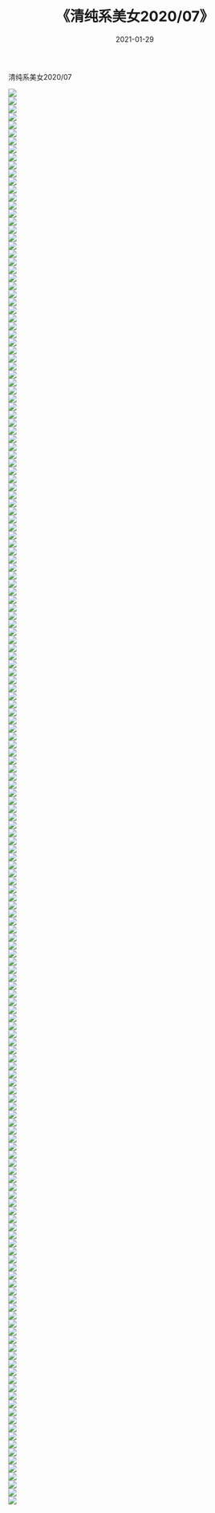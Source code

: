 ﻿---
layout: post
title:  《清纯系美女2020/07》
date:   2021-01-29
img: http://img.660000.xyz/Sharelink/清纯系美女/2020/07/000.jpg
categories: [美女, 清纯, 唯美]
---

清纯系美女2020/07

 ![](http://img.660000.xyz/Sharelink/清纯系美女/2020/07/001.jpeg) <br>![](http://img.660000.xyz/Sharelink/清纯系美女/2020/07/002.jpeg) <br>![](http://img.660000.xyz/Sharelink/清纯系美女/2020/07/003.jpeg) <br>![](http://img.660000.xyz/Sharelink/清纯系美女/2020/07/004.jpeg) <br>![](http://img.660000.xyz/Sharelink/清纯系美女/2020/07/005.jpeg) <br>![](http://img.660000.xyz/Sharelink/清纯系美女/2020/07/006.jpeg) <br>![](http://img.660000.xyz/Sharelink/清纯系美女/2020/07/007.jpeg) <br>![](http://img.660000.xyz/Sharelink/清纯系美女/2020/07/008.jpeg) <br>![](http://img.660000.xyz/Sharelink/清纯系美女/2020/07/009.jpeg) <br>![](http://img.660000.xyz/Sharelink/清纯系美女/2020/07/010.jpeg) <br>![](http://img.660000.xyz/Sharelink/清纯系美女/2020/07/011.jpeg) <br>![](http://img.660000.xyz/Sharelink/清纯系美女/2020/07/012.jpeg) <br>![](http://img.660000.xyz/Sharelink/清纯系美女/2020/07/013.jpeg) <br>![](http://img.660000.xyz/Sharelink/清纯系美女/2020/07/014.jpeg) <br>![](http://img.660000.xyz/Sharelink/清纯系美女/2020/07/015.jpeg) <br>![](http://img.660000.xyz/Sharelink/清纯系美女/2020/07/016.jpeg) <br>![](http://img.660000.xyz/Sharelink/清纯系美女/2020/07/017.jpeg) <br>![](http://img.660000.xyz/Sharelink/清纯系美女/2020/07/018.jpeg) <br>![](http://img.660000.xyz/Sharelink/清纯系美女/2020/07/019.jpeg) <br>![](http://img.660000.xyz/Sharelink/清纯系美女/2020/07/020.jpeg) <br>![](http://img.660000.xyz/Sharelink/清纯系美女/2020/07/021.jpeg) <br>![](http://img.660000.xyz/Sharelink/清纯系美女/2020/07/022.jpeg) <br>![](http://img.660000.xyz/Sharelink/清纯系美女/2020/07/023.jpeg) <br>![](http://img.660000.xyz/Sharelink/清纯系美女/2020/07/024.jpeg) <br>![](http://img.660000.xyz/Sharelink/清纯系美女/2020/07/025.jpeg) <br>![](http://img.660000.xyz/Sharelink/清纯系美女/2020/07/026.jpeg) <br>![](http://img.660000.xyz/Sharelink/清纯系美女/2020/07/027.jpeg) <br>![](http://img.660000.xyz/Sharelink/清纯系美女/2020/07/028.jpeg) <br>![](http://img.660000.xyz/Sharelink/清纯系美女/2020/07/029.jpeg) <br>![](http://img.660000.xyz/Sharelink/清纯系美女/2020/07/030.jpeg) <br>![](http://img.660000.xyz/Sharelink/清纯系美女/2020/07/031.jpeg) <br>![](http://img.660000.xyz/Sharelink/清纯系美女/2020/07/032.jpeg) <br>![](http://img.660000.xyz/Sharelink/清纯系美女/2020/07/033.jpeg) <br>![](http://img.660000.xyz/Sharelink/清纯系美女/2020/07/034.jpeg) <br>![](http://img.660000.xyz/Sharelink/清纯系美女/2020/07/035.jpeg) <br>![](http://img.660000.xyz/Sharelink/清纯系美女/2020/07/036.jpeg) <br>![](http://img.660000.xyz/Sharelink/清纯系美女/2020/07/037.jpeg) <br>![](http://img.660000.xyz/Sharelink/清纯系美女/2020/07/038.jpeg) <br>![](http://img.660000.xyz/Sharelink/清纯系美女/2020/07/039.jpeg) <br>![](http://img.660000.xyz/Sharelink/清纯系美女/2020/07/040.jpeg) <br>![](http://img.660000.xyz/Sharelink/清纯系美女/2020/07/041.jpeg) <br>![](http://img.660000.xyz/Sharelink/清纯系美女/2020/07/042.jpeg) <br>![](http://img.660000.xyz/Sharelink/清纯系美女/2020/07/043.jpeg) <br>![](http://img.660000.xyz/Sharelink/清纯系美女/2020/07/044.jpeg) <br>![](http://img.660000.xyz/Sharelink/清纯系美女/2020/07/045.jpeg) <br>![](http://img.660000.xyz/Sharelink/清纯系美女/2020/07/046.jpeg) <br>![](http://img.660000.xyz/Sharelink/清纯系美女/2020/07/047.jpeg) <br>![](http://img.660000.xyz/Sharelink/清纯系美女/2020/07/048.jpeg) <br>![](http://img.660000.xyz/Sharelink/清纯系美女/2020/07/049.jpeg) <br>![](http://img.660000.xyz/Sharelink/清纯系美女/2020/07/050.jpeg) <br>![](http://img.660000.xyz/Sharelink/清纯系美女/2020/07/051.jpeg) <br>![](http://img.660000.xyz/Sharelink/清纯系美女/2020/07/052.jpeg) <br>![](http://img.660000.xyz/Sharelink/清纯系美女/2020/07/053.jpeg) <br>![](http://img.660000.xyz/Sharelink/清纯系美女/2020/07/054.jpeg) <br>![](http://img.660000.xyz/Sharelink/清纯系美女/2020/07/055.jpeg) <br>![](http://img.660000.xyz/Sharelink/清纯系美女/2020/07/056.jpeg) <br>![](http://img.660000.xyz/Sharelink/清纯系美女/2020/07/057.jpeg) <br>![](http://img.660000.xyz/Sharelink/清纯系美女/2020/07/058.jpeg) <br>![](http://img.660000.xyz/Sharelink/清纯系美女/2020/07/059.jpeg) <br>![](http://img.660000.xyz/Sharelink/清纯系美女/2020/07/060.jpeg) <br>![](http://img.660000.xyz/Sharelink/清纯系美女/2020/07/061.jpeg) <br>![](http://img.660000.xyz/Sharelink/清纯系美女/2020/07/062.jpeg) <br>![](http://img.660000.xyz/Sharelink/清纯系美女/2020/07/063.jpeg) <br>![](http://img.660000.xyz/Sharelink/清纯系美女/2020/07/064.jpeg) <br>![](http://img.660000.xyz/Sharelink/清纯系美女/2020/07/065.jpeg) <br>![](http://img.660000.xyz/Sharelink/清纯系美女/2020/07/066.jpeg) <br>![](http://img.660000.xyz/Sharelink/清纯系美女/2020/07/067.jpeg) <br>![](http://img.660000.xyz/Sharelink/清纯系美女/2020/07/068.jpeg) <br>![](http://img.660000.xyz/Sharelink/清纯系美女/2020/07/069.jpeg) <br>![](http://img.660000.xyz/Sharelink/清纯系美女/2020/07/070.jpeg) <br>![](http://img.660000.xyz/Sharelink/清纯系美女/2020/07/071.jpeg) <br>![](http://img.660000.xyz/Sharelink/清纯系美女/2020/07/072.jpeg) <br>![](http://img.660000.xyz/Sharelink/清纯系美女/2020/07/073.jpeg) <br>![](http://img.660000.xyz/Sharelink/清纯系美女/2020/07/074.jpeg) <br>![](http://img.660000.xyz/Sharelink/清纯系美女/2020/07/075.jpeg) <br>![](http://img.660000.xyz/Sharelink/清纯系美女/2020/07/076.jpeg) <br>![](http://img.660000.xyz/Sharelink/清纯系美女/2020/07/077.jpeg) <br>![](http://img.660000.xyz/Sharelink/清纯系美女/2020/07/078.jpeg) <br>![](http://img.660000.xyz/Sharelink/清纯系美女/2020/07/079.jpeg) <br>![](http://img.660000.xyz/Sharelink/清纯系美女/2020/07/080.jpeg) <br>![](http://img.660000.xyz/Sharelink/清纯系美女/2020/07/081.jpeg) <br>![](http://img.660000.xyz/Sharelink/清纯系美女/2020/07/082.jpeg) <br>![](http://img.660000.xyz/Sharelink/清纯系美女/2020/07/083.jpeg) <br>![](http://img.660000.xyz/Sharelink/清纯系美女/2020/07/084.jpeg) <br>![](http://img.660000.xyz/Sharelink/清纯系美女/2020/07/085.jpeg) <br>![](http://img.660000.xyz/Sharelink/清纯系美女/2020/07/086.jpeg) <br>![](http://img.660000.xyz/Sharelink/清纯系美女/2020/07/087.jpeg) <br>![](http://img.660000.xyz/Sharelink/清纯系美女/2020/07/088.jpeg) <br>![](http://img.660000.xyz/Sharelink/清纯系美女/2020/07/089.jpeg) <br>![](http://img.660000.xyz/Sharelink/清纯系美女/2020/07/090.jpeg) <br>![](http://img.660000.xyz/Sharelink/清纯系美女/2020/07/091.jpeg) <br>![](http://img.660000.xyz/Sharelink/清纯系美女/2020/07/092.jpeg) <br>![](http://img.660000.xyz/Sharelink/清纯系美女/2020/07/093.jpeg) <br>![](http://img.660000.xyz/Sharelink/清纯系美女/2020/07/094.jpeg) <br>![](http://img.660000.xyz/Sharelink/清纯系美女/2020/07/095.jpeg) <br>![](http://img.660000.xyz/Sharelink/清纯系美女/2020/07/096.jpeg) <br>![](http://img.660000.xyz/Sharelink/清纯系美女/2020/07/097.jpeg) <br>![](http://img.660000.xyz/Sharelink/清纯系美女/2020/07/098.jpeg) <br>![](http://img.660000.xyz/Sharelink/清纯系美女/2020/07/099.jpeg) <br>![](http://img.660000.xyz/Sharelink/清纯系美女/2020/07/100.jpeg) <br>![](http://img.660000.xyz/Sharelink/清纯系美女/2020/07/101.jpeg) <br>![](http://img.660000.xyz/Sharelink/清纯系美女/2020/07/102.jpeg) <br>![](http://img.660000.xyz/Sharelink/清纯系美女/2020/07/103.jpeg) <br>![](http://img.660000.xyz/Sharelink/清纯系美女/2020/07/104.jpeg) <br>![](http://img.660000.xyz/Sharelink/清纯系美女/2020/07/105.jpeg) <br>![](http://img.660000.xyz/Sharelink/清纯系美女/2020/07/106.jpeg) <br>![](http://img.660000.xyz/Sharelink/清纯系美女/2020/07/107.jpeg) <br>![](http://img.660000.xyz/Sharelink/清纯系美女/2020/07/108.jpeg) <br>![](http://img.660000.xyz/Sharelink/清纯系美女/2020/07/109.jpeg) <br>![](http://img.660000.xyz/Sharelink/清纯系美女/2020/07/110.jpeg) <br>![](http://img.660000.xyz/Sharelink/清纯系美女/2020/07/111.jpeg) <br>![](http://img.660000.xyz/Sharelink/清纯系美女/2020/07/112.jpeg) <br>![](http://img.660000.xyz/Sharelink/清纯系美女/2020/07/113.jpeg) <br>![](http://img.660000.xyz/Sharelink/清纯系美女/2020/07/114.jpeg) <br>![](http://img.660000.xyz/Sharelink/清纯系美女/2020/07/115.jpeg) <br>![](http://img.660000.xyz/Sharelink/清纯系美女/2020/07/116.jpeg) <br>![](http://img.660000.xyz/Sharelink/清纯系美女/2020/07/117.jpeg) <br>![](http://img.660000.xyz/Sharelink/清纯系美女/2020/07/118.jpeg) <br>![](http://img.660000.xyz/Sharelink/清纯系美女/2020/07/119.jpeg) <br>![](http://img.660000.xyz/Sharelink/清纯系美女/2020/07/120.jpeg) <br>![](http://img.660000.xyz/Sharelink/清纯系美女/2020/07/121.jpeg) <br>![](http://img.660000.xyz/Sharelink/清纯系美女/2020/07/122.jpeg) <br>![](http://img.660000.xyz/Sharelink/清纯系美女/2020/07/123.jpeg) <br>![](http://img.660000.xyz/Sharelink/清纯系美女/2020/07/124.jpeg) <br>![](http://img.660000.xyz/Sharelink/清纯系美女/2020/07/125.jpeg) <br>![](http://img.660000.xyz/Sharelink/清纯系美女/2020/07/126.jpeg) <br>![](http://img.660000.xyz/Sharelink/清纯系美女/2020/07/127.jpeg) <br>![](http://img.660000.xyz/Sharelink/清纯系美女/2020/07/128.jpeg) <br>![](http://img.660000.xyz/Sharelink/清纯系美女/2020/07/129.jpeg) <br>![](http://img.660000.xyz/Sharelink/清纯系美女/2020/07/130.jpeg) <br>![](http://img.660000.xyz/Sharelink/清纯系美女/2020/07/131.jpeg) <br>![](http://img.660000.xyz/Sharelink/清纯系美女/2020/07/132.jpeg) <br>![](http://img.660000.xyz/Sharelink/清纯系美女/2020/07/133.jpeg) <br>![](http://img.660000.xyz/Sharelink/清纯系美女/2020/07/134.jpeg) <br>![](http://img.660000.xyz/Sharelink/清纯系美女/2020/07/135.jpeg) <br>![](http://img.660000.xyz/Sharelink/清纯系美女/2020/07/136.jpeg) <br>![](http://img.660000.xyz/Sharelink/清纯系美女/2020/07/137.jpeg) <br>![](http://img.660000.xyz/Sharelink/清纯系美女/2020/07/138.jpeg) <br>![](http://img.660000.xyz/Sharelink/清纯系美女/2020/07/139.jpeg) <br>![](http://img.660000.xyz/Sharelink/清纯系美女/2020/07/140.jpeg) <br>![](http://img.660000.xyz/Sharelink/清纯系美女/2020/07/141.jpeg) <br>![](http://img.660000.xyz/Sharelink/清纯系美女/2020/07/142.jpeg) <br>![](http://img.660000.xyz/Sharelink/清纯系美女/2020/07/143.jpeg) <br>![](http://img.660000.xyz/Sharelink/清纯系美女/2020/07/144.jpeg) <br>![](http://img.660000.xyz/Sharelink/清纯系美女/2020/07/145.jpeg) <br>![](http://img.660000.xyz/Sharelink/清纯系美女/2020/07/146.jpeg) <br>![](http://img.660000.xyz/Sharelink/清纯系美女/2020/07/147.jpeg) <br>![](http://img.660000.xyz/Sharelink/清纯系美女/2020/07/148.jpeg) <br>![](http://img.660000.xyz/Sharelink/清纯系美女/2020/07/149.jpeg) <br>![](http://img.660000.xyz/Sharelink/清纯系美女/2020/07/150.jpeg) <br>![](http://img.660000.xyz/Sharelink/清纯系美女/2020/07/151.jpeg) <br>![](http://img.660000.xyz/Sharelink/清纯系美女/2020/07/152.jpeg) <br>![](http://img.660000.xyz/Sharelink/清纯系美女/2020/07/153.jpeg) <br>![](http://img.660000.xyz/Sharelink/清纯系美女/2020/07/154.jpeg) <br>![](http://img.660000.xyz/Sharelink/清纯系美女/2020/07/155.jpeg) <br>![](http://img.660000.xyz/Sharelink/清纯系美女/2020/07/156.jpeg) <br>![](http://img.660000.xyz/Sharelink/清纯系美女/2020/07/157.jpeg) <br>![](http://img.660000.xyz/Sharelink/清纯系美女/2020/07/158.jpeg) <br>![](http://img.660000.xyz/Sharelink/清纯系美女/2020/07/159.jpeg) <br>![](http://img.660000.xyz/Sharelink/清纯系美女/2020/07/160.jpeg) <br>![](http://img.660000.xyz/Sharelink/清纯系美女/2020/07/161.jpeg) <br>![](http://img.660000.xyz/Sharelink/清纯系美女/2020/07/162.jpeg) <br>![](http://img.660000.xyz/Sharelink/清纯系美女/2020/07/163.jpeg) <br>![](http://img.660000.xyz/Sharelink/清纯系美女/2020/07/164.jpeg) <br>![](http://img.660000.xyz/Sharelink/清纯系美女/2020/07/165.jpeg) <br>![](http://img.660000.xyz/Sharelink/清纯系美女/2020/07/166.jpeg) <br>![](http://img.660000.xyz/Sharelink/清纯系美女/2020/07/167.jpeg) <br>![](http://img.660000.xyz/Sharelink/清纯系美女/2020/07/168.jpeg) <br>![](http://img.660000.xyz/Sharelink/清纯系美女/2020/07/169.jpeg) <br>![](http://img.660000.xyz/Sharelink/清纯系美女/2020/07/170.jpeg) <br>![](http://img.660000.xyz/Sharelink/清纯系美女/2020/07/171.jpeg) <br>![](http://img.660000.xyz/Sharelink/清纯系美女/2020/07/172.jpeg) <br>![](http://img.660000.xyz/Sharelink/清纯系美女/2020/07/173.jpeg) <br>![](http://img.660000.xyz/Sharelink/清纯系美女/2020/07/174.jpeg) <br>![](http://img.660000.xyz/Sharelink/清纯系美女/2020/07/175.jpeg) <br>![](http://img.660000.xyz/Sharelink/清纯系美女/2020/07/176.jpeg) <br>